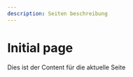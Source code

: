 ```yaml
---
description: Seiten beschreibung
---
```


# Initial page

Dies ist der Content für die aktuelle Seite

